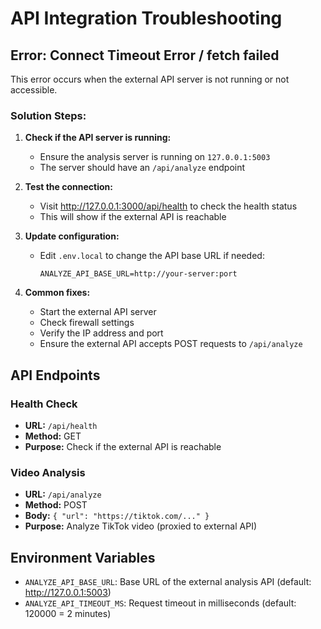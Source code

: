 # API Integration Troubleshooting

## Error: Connect Timeout Error / fetch failed

This error occurs when the external API server is not running or not accessible.

### Solution Steps:

1. **Check if the API server is running:**
   - Ensure the analysis server is running on `127.0.0.1:5003`
   - The server should have an `/api/analyze` endpoint

2. **Test the connection:**
   - Visit http://127.0.0.1:3000/api/health to check the health status
   - This will show if the external API is reachable

3. **Update configuration:**
   - Edit `.env.local` to change the API base URL if needed:
     ```
     ANALYZE_API_BASE_URL=http://your-server:port
     ```

4. **Common fixes:**
   - Start the external API server
   - Check firewall settings
   - Verify the IP address and port
   - Ensure the external API accepts POST requests to `/api/analyze`

## API Endpoints

### Health Check
- **URL:** `/api/health`
- **Method:** GET
- **Purpose:** Check if the external API is reachable

### Video Analysis
- **URL:** `/api/analyze`
- **Method:** POST
- **Body:** `{ "url": "https://tiktok.com/..." }`
- **Purpose:** Analyze TikTok video (proxied to external API)

## Environment Variables

- `ANALYZE_API_BASE_URL`: Base URL of the external analysis API (default: http://127.0.0.1:5003)
- `ANALYZE_API_TIMEOUT_MS`: Request timeout in milliseconds (default: 120000 = 2 minutes)